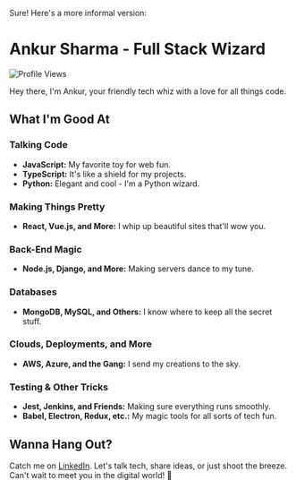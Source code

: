 Sure! Here's a more informal version:

# Ankur Sharma - Full Stack Wizard

![Profile Views](https://komarev.com/ghpvc/?username=developeranku&label=Profile%20views&color=0e75b6&style=flat)

Hey there, I'm Ankur, your friendly tech whiz with a love for all things code.

## What I'm Good At

### Talking Code
* **JavaScript:** My favorite toy for web fun.
* **TypeScript:** It's like a shield for my projects.
* **Python:** Elegant and cool - I'm a Python wizard.

### Making Things Pretty
* **React, Vue.js, and More:** I whip up beautiful sites that'll wow you.

### Back-End Magic
* **Node.js, Django, and More:** Making servers dance to my tune.

### Databases
* **MongoDB, MySQL, and Others:** I know where to keep all the secret stuff.

### Clouds, Deployments, and More
* **AWS, Azure, and the Gang:** I send my creations to the sky.

### Testing & Other Tricks
* **Jest, Jenkins, and Friends:** Making sure everything runs smoothly.
* **Babel, Electron, Redux, etc.:** My magic tools for all sorts of tech fun.

## Wanna Hang Out?
Catch me on [LinkedIn](https://linkedin.com/in/developeranku). Let's talk tech, share ideas, or just shoot the breeze. Can't wait to meet you in the digital world! 🚀
